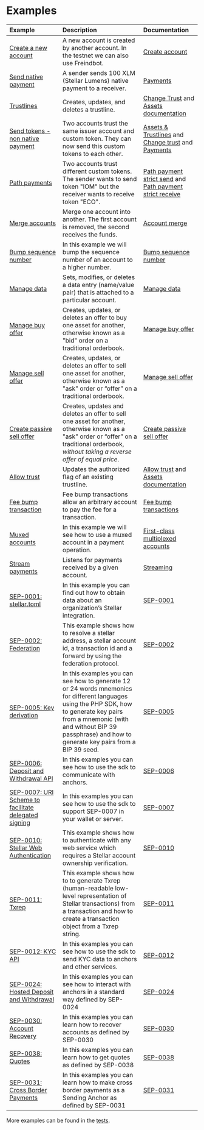 
# Examples

| Example                                                                       | Description                                                                                                                                                                                                                                       | Documentation                                                                                                                                                                                                                                                                                        |
|:------------------------------------------------------------------------------|:--------------------------------------------------------------------------------------------------------------------------------------------------------------------------------------------------------------------------------------------------|:-----------------------------------------------------------------------------------------------------------------------------------------------------------------------------------------------------------------------------------------------------------------------------------------------------|
| [Create a new account](create_account.md)                                     | A new account is created by another account. In the testnet we can also use Freindbot.                                                                                                                                                            | [Create account](https://www.stellar.org/developers/guides/concepts/list-of-operations.html#create-account)                                                                                                                                                                                          |
| [Send native payment](send_native_payment.md)                                 | A sender sends 100 XLM (Stellar Lumens) native payment to a receiver.                                                                                                                                                                             | [Payments](https://www.stellar.org/developers/guides/concepts/list-of-operations.html#payment)                                                                                                                                                                                                       |
| [Trustlines](change_trust.md)                                                 | Creates, updates, and deletes a trustline.                                                                                                                                                                                                        | [Change Trust](https://www.stellar.org/developers/learn/concepts/list-of-operations.html#change-trust) and [Assets documentation](https://www.stellar.org/developers/learn/concepts/assets.html)                                                                                                     |
| [Send tokens - non native payment](send_non_native_payment.md)                | Two accounts trust the same issuer account and custom token. They can now send this custom tokens to each other.                                                                                                                                  | [Assets & Trustlines](https://www.stellar.org/developers/guides/concepts/assets.html) and [Change trust](https://www.stellar.org/developers/guides/concepts/list-of-operations.html#change-trust) and [Payments](https://www.stellar.org/developers/guides/concepts/list-of-operations.html#payment) |
| [Path payments](path_payments.md)                                             | Two accounts trust different custom tokens. The sender wants to send token "IOM" but the receiver wants to receive token "ECO".                                                                                                                   | [Path payment strict send](https://www.stellar.org/developers/guides/concepts/list-of-operations.html#path-payment-strict-send) and [Path payment strict receive](https://www.stellar.org/developers/guides/concepts/list-of-operations.html#path-payment-strict-receive)                            |
| [Merge accounts](merge_account.md)                                            | Merge one account into another. The first account is removed, the second receives the funds.                                                                                                                                                      | [Account merge](https://www.stellar.org/developers/guides/concepts/list-of-operations.html#account-merge)                                                                                                                                                                                            |
| [Bump sequence number](bump_sequence.md)                                      | In this example we will bump the sequence number of an account to a higher number.                                                                                                                                                                | [Bump sequence number](https://www.stellar.org/developers/guides/concepts/list-of-operations.html#bump-sequence)                                                                                                                                                                                     |
| [Manage data](manage_data.md)                                                 | Sets, modifies, or deletes a data entry (name/value pair) that is attached to a particular account.                                                                                                                                               | [Manage data](https://www.stellar.org/developers/guides/concepts/list-of-operations.html#manage-data)                                                                                                                                                                                                |
| [Manage buy offer](manage_buy_offer.md)                                       | Creates, updates, or deletes an offer to buy one asset for another, otherwise known as a "bid" order on a traditional orderbook.                                                                                                                  | [Manage buy offer](https://www.stellar.org/developers/guides/concepts/list-of-operations.html#manage-buy-offer)                                                                                                                                                                                      |
| [Manage sell offer](manage_sell_offer.md)                                     | Creates, updates, or deletes an offer to sell one asset for another, otherwise known as a "ask" order or “offer” on a traditional orderbook.                                                                                                      | [Manage sell offer](https://www.stellar.org/developers/guides/concepts/list-of-operations.html#manage-sell-offer)                                                                                                                                                                                    |
| [Create passive sell offer](create_passive_sell_offer.md)                     | Creates, updates and deletes an offer to sell one asset for another, otherwise known as a "ask" order or “offer” on a traditional orderbook, _without taking a reverse offer of equal price_.                                                     | [Create passive sell offer](https://www.stellar.org/developers/learn/concepts/list-of-operations.html#create-passive-sell-offer)                                                                                                                                                                     |
| [Allow trust](allow_trust.md)                                                 | Updates the authorized flag of an existing trustline.                                                                                                                                                                                             | [Allow trust](https://www.stellar.org/developers/learn/concepts/list-of-operations.html#allow-trust) and [Assets documentation](https://www.stellar.org/developers/learn/concepts/assets.html)                                                                                                       |
| [Fee bump transaction](fee_bump.md)                                           | Fee bump transactions allow an arbitrary account to pay the fee for a transaction.                                                                                                                                                                | [Fee bump transactions](https://github.com/stellar/stellar-protocol/blob/master/core/cap-0015.md)                                                                                                                                                                                                    |
| [Muxed accounts](muxed_account_payment.md)                                    | In this example we will see how to use a muxed account in a payment operation.                                                                                                                                                                    | [First-class multiplexed accounts](https://github.com/stellar/stellar-protocol/blob/master/core/cap-0027.md)                                                                                                                                                                                         |
| [Stream payments](stream_payments.md)                                         | Listens for payments received by a given account.                                                                                                                                                                                                 | [Streaming](https://developers.stellar.org/api/introduction/streaming/)                                                                                                                                                                                                                              |
| [SEP-0001: stellar.toml](sep-0001-toml.md)                                    | In this example you can find out how to obtain data about an organization’s Stellar integration.                                                                                                                                                  | [SEP-0001](https://github.com/stellar/stellar-protocol/blob/master/ecosystem/sep-0001.md)                                                                                                                                                                                                            |
| [SEP-0002: Federation](sep-0002-federation.md)                                | This example shows how to resolve a stellar address, a stellar account id, a transaction id and a forward by using the federation protocol.                                                                                                       | [SEP-0002](https://github.com/stellar/stellar-protocol/blob/master/ecosystem/sep-0002.md)                                                                                                                                                                                                            |
| [SEP-0005: Key derivation](sep-0005-key-derivation.md)                        | In this examples you can see how to generate 12 or 24 words mnemonics for different languages using the PHP SDK, how to generate key pairs from a mnemonic (with and without BIP 39 passphrase) and how to generate key pairs from a BIP 39 seed. | [SEP-0005](https://github.com/stellar/stellar-protocol/blob/master/ecosystem/sep-0005.md)                                                                                                                                                                                                            |
| [SEP-0006: Deposit and Withdrawal API](sep-0006-transfer.md)                  | In this examples you can see how to use the sdk to communicate with anchors.                                                                                                                                                                      | [SEP-0006](https://github.com/stellar/stellar-protocol/blob/master/ecosystem/sep-0006.md)                                                                                                                                                                                                            |
| [SEP-0007: URI Scheme to facilitate delegated signing](sep-0007-urischeme.md) | In this examples you can see how to use the sdk to support SEP-0007 in your wallet or server.                                                                                                                                                     | [SEP-0007](https://github.com/stellar/stellar-protocol/blob/master/ecosystem/sep-0007.md)                                                                                                                                                                                                            |
| [SEP-0010: Stellar Web Authentication](sep-0010-webauth.md)                   | This example shows how to authenticate with any web service which requires a Stellar account ownership verification.                                                                                                                              | [SEP-0010](https://github.com/stellar/stellar-protocol/blob/master/ecosystem/sep-0010.md)                                                                                                                                                                                                            |
| [SEP-0011: Txrep](sep-0011-txrep.md)                                          | This example shows how to  to generate Txrep (human-readable low-level representation of Stellar transactions) from a transaction and how to create a transaction object from a Txrep string.                                                     | [SEP-0011](https://github.com/stellar/stellar-protocol/blob/master/ecosystem/sep-0011.md)                                                                                                                                                                                                            |
| [SEP-0012: KYC API](sep-0012-kyc.md)                                          | In this examples you can see how to use the sdk to send KYC data to anchors and other services.                                                                                                                                                   | [SEP-0012](https://github.com/stellar/stellar-protocol/blob/master/ecosystem/sep-0012.md)                                                                                                                                                                                                            |
| [SEP-0024: Hosted Deposit and Withdrawal](sep-0024-interactive.md)            | In this examples you can see how to interact with anchors in a standard way defined by SEP-0024                                                                                                                                                   | [SEP-0024](https://github.com/stellar/stellar-protocol/blob/master/ecosystem/sep-0024.md)                                                                                                                                                                                                            |
| [SEP-0030: Account Recovery](sep-0030-recovery.md)                            | In this examples you can learn how to recover accounts as defined by SEP-0030                                                                                                                                                                     | [SEP-0030](https://github.com/stellar/stellar-protocol/blob/master/ecosystem/sep-0030.md)                                                                                                                                                                                                            |
| [SEP-0038: Quotes](sep-0038-quote.md)                                         | In this examples you can learn how to get quotes as defined by SEP-0038                                                                                                                                                                           | [SEP-0038](https://github.com/stellar/stellar-protocol/blob/master/ecosystem/sep-0038.md)                                                                                                                                                                                                            |
| [SEP-0031: Cross Border Payments](sep-0031-cross-border-payments.md)          | In this examples you can learn how to make cross border payments as a Sending Anchor as defined by SEP-0031                                                                                                                                       | [SEP-0031](https://github.com/stellar/stellar-protocol/blob/master/ecosystem/sep-0031.md)                                                                                                                                                                                                            |


More examples can be found in the [tests](https://github.com/Soneso/stellar-php-sdk/tree/main/Soneso/StellarSDKTests).
